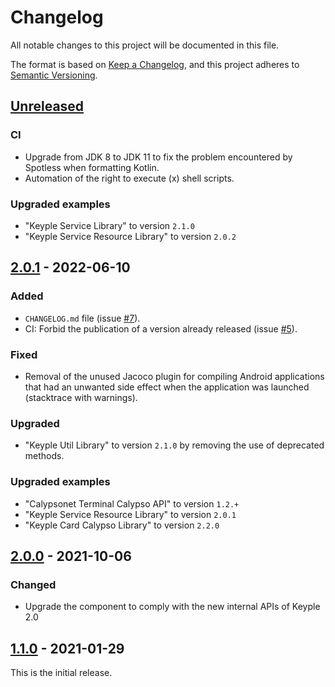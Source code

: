 # Changelog
All notable changes to this project will be documented in this file.

The format is based on [Keep a Changelog](https://keepachangelog.com/en/1.0.0/),
and this project adheres to [Semantic Versioning](https://semver.org/spec/v2.0.0.html).

## [Unreleased]
### CI
- Upgrade from JDK 8 to JDK 11 to fix the problem encountered by Spotless when formatting Kotlin.
- Automation of the right to execute (x) shell scripts.
### Upgraded examples
- "Keyple Service Library" to version `2.1.0`
- "Keyple Service Resource Library" to version `2.0.2`

## [2.0.1] - 2022-06-10
### Added
- `CHANGELOG.md` file (issue [#7]).
- CI: Forbid the publication of a version already released (issue [#5]).
### Fixed
- Removal of the unused Jacoco plugin for compiling Android applications that had an unwanted side effect when the application was launched (stacktrace with warnings).
### Upgraded
- "Keyple Util Library" to version `2.1.0` by removing the use of deprecated methods.
### Upgraded examples
- "Calypsonet Terminal Calypso API" to version `1.2.+`
- "Keyple Service Resource Library" to version `2.0.1`
- "Keyple Card Calypso Library" to version `2.2.0`

## [2.0.0] - 2021-10-06
### Changed
- Upgrade the component to comply with the new internal APIs of Keyple 2.0

## [1.1.0] - 2021-01-29
This is the initial release.

[unreleased]: https://github.com/calypsonet/keyple-plugin-cna-flowbird-android-java-lib/compare/2.0.1...HEAD
[2.0.1]: https://github.com/calypsonet/keyple-plugin-cna-flowbird-android-java-lib/compare/2.0.0...2.0.1
[2.0.0]: https://github.com/calypsonet/keyple-plugin-cna-flowbird-android-java-lib/compare/1.1.0...2.0.0
[1.1.0]: https://github.com/calypsonet/keyple-plugin-cna-flowbird-android-java-lib/releases/tag/1.1.0

[#7]: https://github.com/calypsonet/keyple-plugin-cna-flowbird-android-java-lib/issues/7
[#5]: https://github.com/calypsonet/keyple-plugin-cna-flowbird-android-java-lib/issues/5
